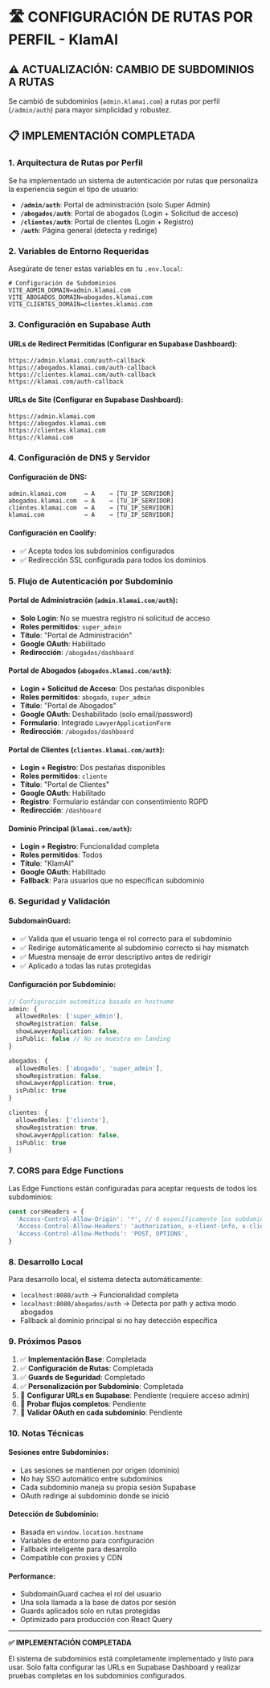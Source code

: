 # 🛣️ CONFIGURACIÓN DE RUTAS POR PERFIL - KlamAI

## ⚠️ ACTUALIZACIÓN: CAMBIO DE SUBDOMINIOS A RUTAS

Se cambió de subdominios (`admin.klamai.com`) a rutas por perfil (`/admin/auth`) para mayor simplicidad y robustez.

## 📋 IMPLEMENTACIÓN COMPLETADA

### 1. **Arquitectura de Rutas por Perfil**

Se ha implementado un sistema de autenticación por rutas que personaliza la experiencia según el tipo de usuario:

- **`/admin/auth`**: Portal de administración (solo Super Admin)
- **`/abogados/auth`**: Portal de abogados (Login + Solicitud de acceso)  
- **`/clientes/auth`**: Portal de clientes (Login + Registro)
- **`/auth`**: Página general (detecta y redirige)

### 2. **Variables de Entorno Requeridas**

Asegúrate de tener estas variables en tu `.env.local`:

```env
# Configuración de Subdominios
VITE_ADMIN_DOMAIN=admin.klamai.com
VITE_ABOGADOS_DOMAIN=abogados.klamai.com
VITE_CLIENTES_DOMAIN=clientes.klamai.com
```

### 3. **Configuración en Supabase Auth**

#### URLs de Redirect Permitidas (Configurar en Supabase Dashboard):

```
https://admin.klamai.com/auth-callback
https://abogados.klamai.com/auth-callback  
https://clientes.klamai.com/auth-callback
https://klamai.com/auth-callback
```

#### URLs de Site (Configurar en Supabase Dashboard):

```
https://admin.klamai.com
https://abogados.klamai.com
https://clientes.klamai.com  
https://klamai.com
```

### 4. **Configuración de DNS y Servidor**

#### Configuración de DNS:
```
admin.klamai.com     → A    → [TU_IP_SERVIDOR]
abogados.klamai.com  → A    → [TU_IP_SERVIDOR]
clientes.klamai.com  → A    → [TU_IP_SERVIDOR]
klamai.com           → A    → [TU_IP_SERVIDOR]
```

#### Configuración en Coolify:
- ✅ Acepta todos los subdominios configurados
- ✅ Redirección SSL configurada para todos los dominios

### 5. **Flujo de Autenticación por Subdominio**

#### Portal de Administración (`admin.klamai.com/auth`):
- **Solo Login**: No se muestra registro ni solicitud de acceso
- **Roles permitidos**: `super_admin`
- **Título**: "Portal de Administración"  
- **Google OAuth**: Habilitado
- **Redirección**: `/abogados/dashboard`

#### Portal de Abogados (`abogados.klamai.com/auth`):
- **Login + Solicitud de Acceso**: Dos pestañas disponibles
- **Roles permitidos**: `abogado`, `super_admin`
- **Título**: "Portal de Abogados"
- **Google OAuth**: Deshabilitado (solo email/password)
- **Formulario**: Integrado `LawyerApplicationForm`
- **Redirección**: `/abogados/dashboard`

#### Portal de Clientes (`clientes.klamai.com/auth`):
- **Login + Registro**: Dos pestañas disponibles  
- **Roles permitidos**: `cliente`
- **Título**: "Portal de Clientes"
- **Google OAuth**: Habilitado
- **Registro**: Formulario estándar con consentimiento RGPD
- **Redirección**: `/dashboard`

#### Dominio Principal (`klamai.com/auth`):
- **Login + Registro**: Funcionalidad completa
- **Roles permitidos**: Todos
- **Título**: "KlamAI"
- **Google OAuth**: Habilitado
- **Fallback**: Para usuarios que no especifican subdominio

### 6. **Seguridad y Validación**

#### SubdomainGuard:
- ✅ Valida que el usuario tenga el rol correcto para el subdominio
- ✅ Redirige automáticamente al subdominio correcto si hay mismatch
- ✅ Muestra mensaje de error descriptivo antes de redirigir
- ✅ Aplicado a todas las rutas protegidas

#### Configuración por Subdominio:
```typescript
// Configuración automática basada en hostname
admin: {
  allowedRoles: ['super_admin'],
  showRegistration: false,
  showLawyerApplication: false,
  isPublic: false // No se muestra en landing
}

abogados: {
  allowedRoles: ['abogado', 'super_admin'], 
  showRegistration: false,
  showLawyerApplication: true,
  isPublic: true
}

clientes: {
  allowedRoles: ['cliente'],
  showRegistration: true, 
  showLawyerApplication: false,
  isPublic: true
}
```

### 7. **CORS para Edge Functions**

Las Edge Functions están configuradas para aceptar requests de todos los subdominios:

```typescript
const corsHeaders = {
  'Access-Control-Allow-Origin': '*', // O específicamente los subdominios
  'Access-Control-Allow-Headers': 'authorization, x-client-info, x-client-version, apikey, content-type',
  'Access-Control-Allow-Methods': 'POST, OPTIONS',
}
```

### 8. **Desarrollo Local**

Para desarrollo local, el sistema detecta automáticamente:
- `localhost:8080/auth` → Funcionalidad completa
- `localhost:8080/abogados/auth` → Detecta por path y activa modo abogados
- Fallback al dominio principal si no hay detección específica

### 9. **Próximos Pasos**

1. ✅ **Implementación Base**: Completada
2. ✅ **Configuración de Rutas**: Completada  
3. ✅ **Guards de Seguridad**: Completado
4. ✅ **Personalización por Subdominio**: Completada
5. 🔄 **Configurar URLs en Supabase**: Pendiente (requiere acceso admin)
6. 🔄 **Probar flujos completos**: Pendiente
7. 🔄 **Validar OAuth en cada subdominio**: Pendiente

### 10. **Notas Técnicas**

#### Sesiones entre Subdominios:
- Las sesiones se mantienen por origen (dominio)
- No hay SSO automático entre subdominios
- Cada subdominio maneja su propia sesión Supabase
- OAuth redirige al subdominio donde se inició

#### Detección de Subdominio:
- Basada en `window.location.hostname`
- Variables de entorno para configuración
- Fallback inteligente para desarrollo
- Compatible con proxies y CDN

#### Performance:
- SubdomainGuard cachea el rol del usuario
- Una sola llamada a la base de datos por sesión
- Guards aplicados solo en rutas protegidas
- Optimizado para producción con React Query

---

**✅ IMPLEMENTACIÓN COMPLETADA**

El sistema de subdominios está completamente implementado y listo para usar. Solo falta configurar las URLs en Supabase Dashboard y realizar pruebas completas en los subdominios configurados.
